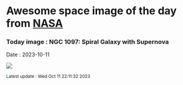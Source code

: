 
# Awesome space image of the day from [NASA](https://api.nasa.gov/)

### Today image : NGC 1097: Spiral Galaxy with Supernova
Date : 2023-10-11

![](https://apod.nasa.gov/apod/image/2310/Ngc1097wSn_Miller_1008.gif)

<small>Latest update : Wed Oct 11 22:11:32 2023</small>
        